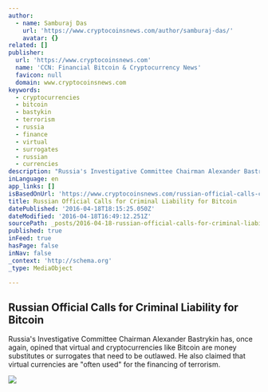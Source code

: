 ```yaml
---
author:
  - name: Samburaj Das
    url: 'https://www.cryptocoinsnews.com/author/samburaj-das/'
    avatar: {}
related: []
publisher:
  url: 'https://www.cryptocoinsnews.com'
  name: 'CCN: Financial Bitcoin & Cryptocurrency News'
  favicon: null
  domain: www.cryptocoinsnews.com
keywords:
  - cryptocurrencies
  - bitcoin
  - bastykin
  - terrorism
  - russia
  - finance
  - virtual
  - surrogates
  - russian
  - currencies
description: "Russia's Investigative Committee Chairman Alexander Bastrykin has, once again, opined that virtual and cryptocurrencies like Bitcoin are money substitutes or surrogates that need to be outlawed. He also claimed that virtual currencies are \"often used\" for the financing of terrorism."
inLanguage: en
app_links: []
isBasedOnUrl: 'https://www.cryptocoinsnews.com/russian-official-calls-criminal-liability-bitcoin/'
title: Russian Official Calls for Criminal Liability for Bitcoin
datePublished: '2016-04-18T18:15:25.050Z'
dateModified: '2016-04-18T16:49:12.251Z'
sourcePath: _posts/2016-04-18-russian-official-calls-for-criminal-liability-for-bitcoin.md
published: true
inFeed: true
hasPage: false
inNav: false
_context: 'http://schema.org'
_type: MediaObject

---
```

<article style=""><h1>Russian Official Calls for Criminal Liability for Bitcoin</h1><p>Russia's Investigative Committee Chairman Alexander Bastrykin has, once again, opined that virtual and cryptocurrencies like Bitcoin are money substitutes or surrogates that need to be outlawed. He also claimed that virtual currencies are "often used" for the financing of terrorism.</p><img src="https://www.cryptocoinsnews.com/wp-content/uploads/2016/04/Bastykin-Putin.jpeg" /></article>